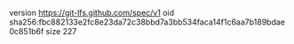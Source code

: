 version https://git-lfs.github.com/spec/v1
oid sha256:fbc882133e2fc8e23da72c38bbd7a3bb534faca14f1c6aa7b189bdae0c851b6f
size 227
